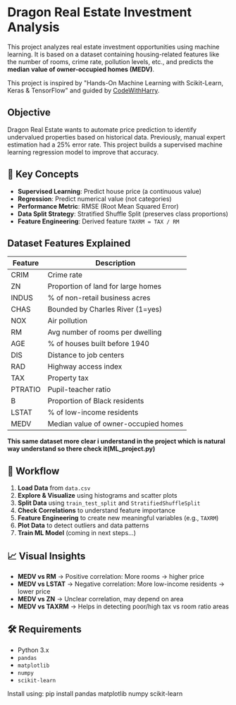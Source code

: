 # Dragon Real Estate Investment Analysis

This project analyzes real estate investment opportunities using machine learning. It is based on a dataset containing housing-related features like the number of rooms, crime rate, pollution levels, etc., and predicts the **median value of owner-occupied homes (MEDV)**.

This project is inspired by "Hands-On Machine Learning with Scikit-Learn, Keras & TensorFlow" and guided by [CodeWithHarry](https://www.youtube.com/c/CodeWithHarry).

## Objective
Dragon Real Estate wants to automate price prediction to identify undervalued properties based on historical data. Previously, manual expert estimation had a 25% error rate. This project builds a supervised machine learning regression model to improve that accuracy.

## 🧠 Key Concepts
- **Supervised Learning**: Predict house price (a continuous value)
- **Regression**: Predict numerical value (not categories)
- **Performance Metric**: RMSE (Root Mean Squared Error)
- **Data Split Strategy**: Stratified Shuffle Split (preserves class proportions)
- **Feature Engineering**: Derived feature `TAXRM = TAX / RM`

## Dataset Features Explained

| Feature   | Description |
|-----------|-------------|
| CRIM      | Crime rate |
| ZN        | Proportion of land for large homes |
| INDUS     | % of non-retail business acres |
| CHAS      | Bounded by Charles River (1=yes) |
| NOX       | Air pollution |
| RM        | Avg number of rooms per dwelling |
| AGE       | % of houses built before 1940 |
| DIS       | Distance to job centers |
| RAD       | Highway access index |
| TAX       | Property tax |
| PTRATIO   | Pupil-teacher ratio |
| B         | Proportion of Black residents |
| LSTAT     | % of low-income residents |
| MEDV      | Median value of owner-occupied homes |


**This same dataset more clear i understand in the project which is natural way understand so there check it(ML_project.py)**

## 🧪 Workflow
1. **Load Data** from `data.csv`
2. **Explore & Visualize** using histograms and scatter plots
3. **Split Data** using `train_test_split` and `StratifiedShuffleSplit`
4. **Check Correlations** to understand feature importance
5. **Feature Engineering** to create new meaningful variables (e.g., `TAXRM`)
6. **Plot Data** to detect outliers and data patterns
7. **Train ML Model** (coming in next steps...)

## 📈 Visual Insights
- **MEDV vs RM** → Positive correlation: More rooms → higher price
- **MEDV vs LSTAT** → Negative correlation: More low-income residents → lower price
- **MEDV vs ZN** → Unclear correlation, may depend on area
- **MEDV vs TAXRM** → Helps in detecting poor/high tax vs room ratio areas

## 🛠️ Requirements
- Python 3.x
- `pandas`
- `matplotlib`
- `numpy`
- `scikit-learn`

Install using:
pip install pandas matplotlib numpy scikit-learn
